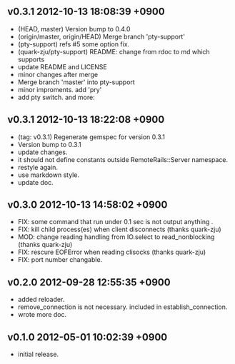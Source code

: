 v0.3.1				2012-10-13 18:08:39 +0900
------------------------------------------------------------------------
 - (HEAD, master) Version bump to 0.4.0
 - (origin/master, origin/HEAD) Merge branch 'pty-support'
 - (pty-support) refs #5 some option fix.
 - (quark-zju/pty-support) README: change from rdoc to md which supports <br>
 - update README and LICENSE
 - minor changes after merge
 - Merge branch 'master' into pty-support
 - minor improments. add 'pry'
 - add pty switch. and more:

v0.3.1				2012-10-13 18:22:08 +0900
------------------------------------------------------------------------
 - (tag: v0.3.1) Regenerate gemspec for version 0.3.1
 - Version bump to 0.3.1
 - update changes.
 - it should not define constants outside RemoteRails::Server namespace.
 - restyle again.
 - use markdown style.
 - update doc.

v0.3.0				2012-10-13 14:58:02 +0900
------------------------------------------------------------------------
 - FIX: some command that run under 0.1 sec is not output anything .
 - FIX: kill child process(es) when client disconnects (thanks quark-zju)
 - MOD: change reading handling from IO.select to read_nonblocking (thanks quark-zju)
 - FIX: rescure EOFError when reading clisocks (thanks quark-zju)
 - FIX: port number changable.

v0.2.0				2012-09-28 12:55:35 +0900
------------------------------------------------------------------------
 - added reloader.
 - remove_connection is not necessary. included in establish_connection.
 - wrote more doc.

v0.1.0				2012-05-01 10:02:39 +0900
------------------------------------------------------------------------
 - initial release.
